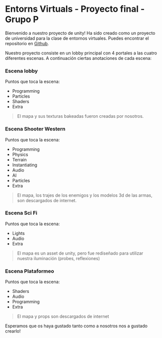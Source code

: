 # **Entorns Virtuals - Proyecto final -  Grupo P**

Bienvenido a nuestro proyecto de unity! Ha sido creado como un proyecto de universidad para la clase de entornos virtuales.  Puedes encontrar el repositorio en [Github].

Nuestro proyecto consiste en un lobby principal con 4 portales a las cuatro diferentes escenas. A continuación ciertas anotaciones de cada escena:

### **Escena lobby**
Puntos que toca la escena:
- Programming
- Particles
- Shaders
- Extra
>El mapa y sus texturas bakeadas fueron creadas por nosotros.

### **Escena Shooter Western**
Puntos que toca la escena:
- Programming
- Physics
- Terrain
- Instantiating
- Audio
- AI
- Particles
- Extra
>El mapa, los trajes de los enemigos y los modelos 3d de las armas, son descargados de internet.

### **Escena Sci Fi**
Puntos que toca la escena:
- Lights
- Audio
- Extra
>El mapa es un asset de unity, pero fue rediseñado para utilizar nuestra iluminación (probes, reflexiones)

### **Escena Plataformeo**
Puntos que toca la escena:
- Shaders
- Audio
- Programming
- Extra
>El mapa y props son descargados de internet

Esperamos que os haya gustado tanto como a nosotros nos a gustado crearlo!

[Github]: <https://github.com/randreu28/Proyecto_final_GrupoP>

